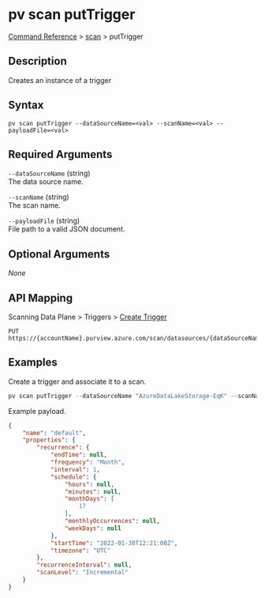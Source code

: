 # pv scan putTrigger
[Command Reference](../../../README.md#command-reference) > [scan](./main.md) > putTrigger

## Description
Creates an instance of a trigger

## Syntax
```
pv scan putTrigger --dataSourceName=<val> --scanName=<val> --payloadFile=<val>
```

## Required Arguments
`--dataSourceName` (string)  
The data source name.

`--scanName` (string)  
The scan name.

`--payloadFile` (string)  
File path to a valid JSON document.

## Optional Arguments
*None*

## API Mapping
Scanning Data Plane > Triggers > [Create Trigger](https://docs.microsoft.com/en-us/rest/api/purview/scanningdataplane/triggers/create-trigger)
```
PUT https://{accountName}.purview.azure.com/scan/datasources/{dataSourceName}/scans/{scanName}/triggers/default
```

## Examples
Create a trigger and associate it to a scan.
```powershell
pv scan putTrigger --dataSourceName "AzureDataLakeStorage-EqK" --scanName "Scan-Qrh" --payloadFile "/Path/to/file.json"
```

Example payload.
```json
{
    "name": "default",
    "properties": {
        "recurrence": {
            "endTime": null,
            "frequency": "Month",
            "interval": 1,
            "schedule": {
                "hours": null,
                "minutes": null,
                "monthDays": [
                    17
                ],
                "monthlyOccurrences": null,
                "weekDays": null
            },
            "startTime": "2022-01-30T12:21:00Z",
            "timezone": "UTC"
        },
        "recurrenceInterval": null,
        "scanLevel": "Incremental"
    }
}
```